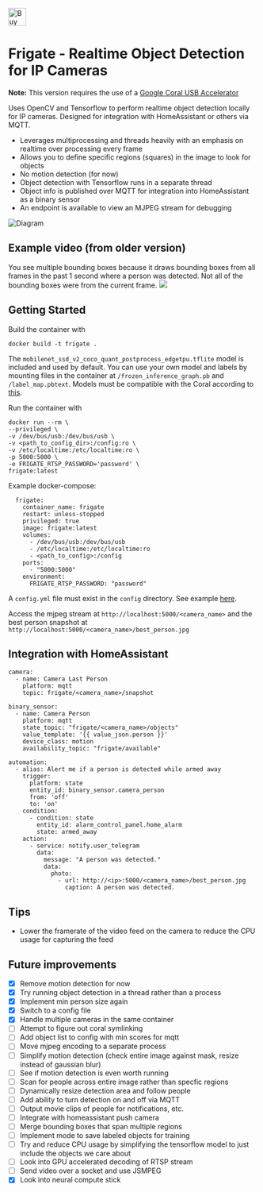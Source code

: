 <a href='https://ko-fi.com/P5P7XGO9' target='_blank'><img height='36' style='border:0px;height:36px;' src='https://az743702.vo.msecnd.net/cdn/kofi4.png?v=2' border='0' alt='Buy Me a Coffee at ko-fi.com' /></a>

# Frigate - Realtime Object Detection for IP Cameras
**Note:** This version requires the use of a [Google Coral USB Accelerator](https://coral.withgoogle.com/products/accelerator/)

Uses OpenCV and Tensorflow to perform realtime object detection locally for IP cameras. Designed for integration with HomeAssistant or others via MQTT.

- Leverages multiprocessing and threads heavily with an emphasis on realtime over processing every frame
- Allows you to define specific regions (squares) in the image to look for objects
- No motion detection (for now)
- Object detection with Tensorflow runs in a separate thread
- Object info is published over MQTT for integration into HomeAssistant as a binary sensor
- An endpoint is available to view an MJPEG stream for debugging

![Diagram](diagram.png)

## Example video (from older version)
You see multiple bounding boxes because it draws bounding boxes from all frames in the past 1 second where a person was detected. Not all of the bounding boxes were from the current frame.
[![](http://img.youtube.com/vi/nqHbCtyo4dY/0.jpg)](http://www.youtube.com/watch?v=nqHbCtyo4dY "Frigate")

## Getting Started
Build the container with
```
docker build -t frigate .
```

The `mobilenet_ssd_v2_coco_quant_postprocess_edgetpu.tflite` model is included and used by default. You can use your own model and labels by mounting files in the container at `/frozen_inference_graph.pb` and `/label_map.pbtext`. Models must be compatible with the Coral according to [this](https://coral.withgoogle.com/models/).

Run the container with
```
docker run --rm \
--privileged \
-v /dev/bus/usb:/dev/bus/usb \
-v <path_to_config_dir>:/config:ro \
-v /etc/localtime:/etc/localtime:ro \
-p 5000:5000 \
-e FRIGATE_RTSP_PASSWORD='password' \
frigate:latest
```

Example docker-compose:
```
  frigate:
    container_name: frigate
    restart: unless-stopped
    privileged: true
    image: frigate:latest
    volumes:
      - /dev/bus/usb:/dev/bus/usb
      - /etc/localtime:/etc/localtime:ro
      - <path_to_config>:/config
    ports:
      - "5000:5000"
    environment:
      FRIGATE_RTSP_PASSWORD: "password"
```

A `config.yml` file must exist in the `config` directory. See example [here](config/config.yml).

Access the mjpeg stream at `http://localhost:5000/<camera_name>` and the best person snapshot at `http://localhost:5000/<camera_name>/best_person.jpg`

## Integration with HomeAssistant
```
camera:
  - name: Camera Last Person
    platform: mqtt
    topic: frigate/<camera_name>/snapshot

binary_sensor:
  - name: Camera Person
    platform: mqtt
    state_topic: "frigate/<camera_name>/objects"
    value_template: '{{ value_json.person }}'
    device_class: motion
    availability_topic: "frigate/available"

automation:
  - alias: Alert me if a person is detected while armed away
    trigger: 
      platform: state
      entity_id: binary_sensor.camera_person
      from: 'off'
      to: 'on'
    condition:
      - condition: state
        entity_id: alarm_control_panel.home_alarm
        state: armed_away
    action:
      - service: notify.user_telegram
        data:
          message: "A person was detected."
          data:
            photo:
              - url: http://<ip>:5000/<camera_name>/best_person.jpg
                caption: A person was detected.
```

## Tips
- Lower the framerate of the video feed on the camera to reduce the CPU usage for capturing the feed

## Future improvements
- [x] Remove motion detection for now
- [x] Try running object detection in a thread rather than a process
- [x] Implement min person size again
- [x] Switch to a config file
- [x] Handle multiple cameras in the same container
- [ ] Attempt to figure out coral symlinking
- [ ] Add object list to config with min scores for mqtt
- [ ] Move mjpeg encoding to a separate process
- [ ] Simplify motion detection (check entire image against mask, resize instead of gaussian blur)
- [ ] See if motion detection is even worth running
- [ ] Scan for people across entire image rather than specfic regions
- [ ] Dynamically resize detection area and follow people
- [ ] Add ability to turn detection on and off via MQTT
- [ ] Output movie clips of people for notifications, etc.
- [ ] Integrate with homeassistant push camera
- [ ] Merge bounding boxes that span multiple regions
- [ ] Implement mode to save labeled objects for training
- [ ] Try and reduce CPU usage by simplifying the tensorflow model to just include the objects we care about
- [ ] Look into GPU accelerated decoding of RTSP stream
- [ ] Send video over a socket and use JSMPEG
- [x] Look into neural compute stick
